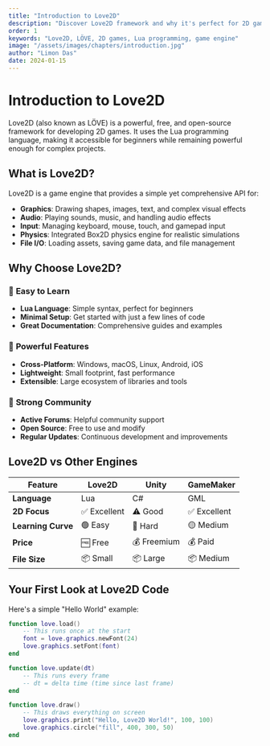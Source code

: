 ```yaml
---
title: "Introduction to Love2D"
description: "Discover Love2D framework and why it's perfect for 2D game development with Lua programming"
order: 1
keywords: "Love2D, LÖVE, 2D games, Lua programming, game engine"
image: "/assets/images/chapters/introduction.jpg"
author: "Limon Das"
date: 2024-01-15
---
```


# Introduction to Love2D

Love2D (also known as LÖVE) is a powerful, free, and open-source framework for developing 2D games. It uses the Lua programming language, making it accessible for beginners while remaining powerful enough for complex projects.

## What is Love2D?

Love2D is a game engine that provides a simple yet comprehensive API for:

- **Graphics**: Drawing shapes, images, text, and complex visual effects
- **Audio**: Playing sounds, music, and handling audio effects
- **Input**: Managing keyboard, mouse, touch, and gamepad input
- **Physics**: Integrated Box2D physics engine for realistic simulations
- **File I/O**: Loading assets, saving game data, and file management

## Why Choose Love2D?

### 🚀 **Easy to Learn**
- **Lua Language**: Simple syntax, perfect for beginners
- **Minimal Setup**: Get started with just a few lines of code
- **Great Documentation**: Comprehensive guides and examples

### 🎯 **Powerful Features**
- **Cross-Platform**: Windows, macOS, Linux, Android, iOS
- **Lightweight**: Small footprint, fast performance
- **Extensible**: Large ecosystem of libraries and tools

### 👥 **Strong Community**
- **Active Forums**: Helpful community support
- **Open Source**: Free to use and modify
- **Regular Updates**: Continuous development and improvements

## Love2D vs Other Engines

| Feature | Love2D | Unity | GameMaker |
|---------|--------|-------|-----------|
| **Language** | Lua | C# | GML |
| **2D Focus** | ✅ Excellent | ⚠️ Good | ✅ Excellent |
| **Learning Curve** | 🟢 Easy | 🔴 Hard | 🟡 Medium |
| **Price** | 🆓 Free | 💰 Freemium | 💰 Paid |
| **File Size** | 📦 Small | 📦 Large | 📦 Medium |

## Your First Look at Love2D Code

Here's a simple "Hello World" example:

```lua
function love.load()
    -- This runs once at the start
    font = love.graphics.newFont(24)
    love.graphics.setFont(font)
end

function love.update(dt)
    -- This runs every frame
    -- dt = delta time (time since last frame)
end

function love.draw()
    -- This draws everything on screen
    love.graphics.print("Hello, Love2D World!", 100, 100)
    love.graphics.circle("fill", 400, 300, 50)
end
```

